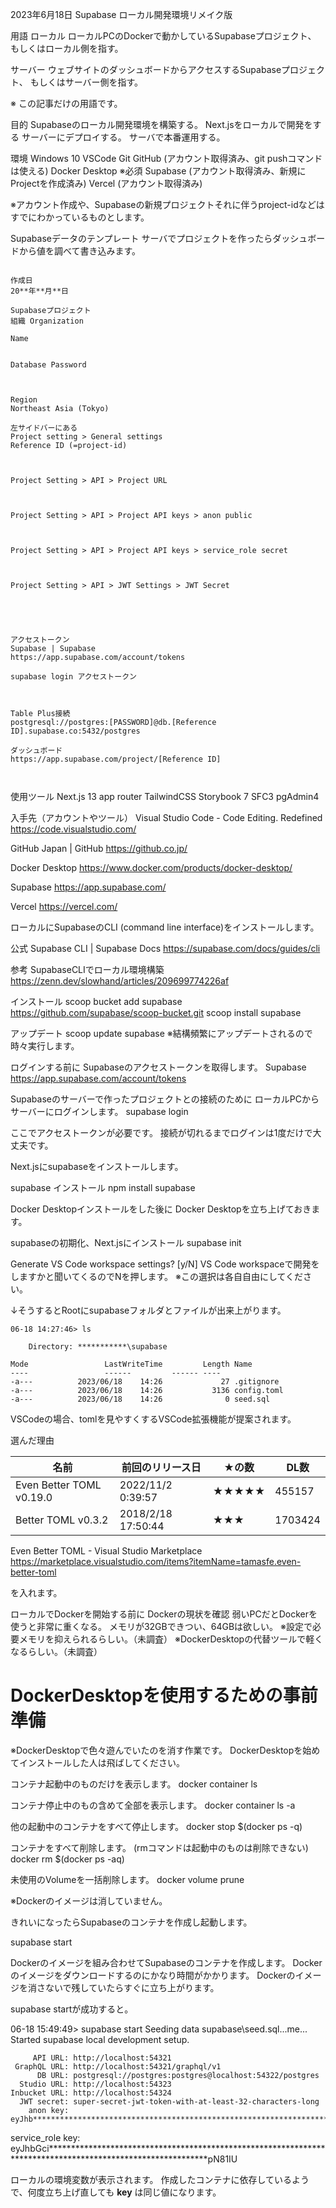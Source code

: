 <!--
title:   Supabase ローカル開発環境 ＋ リモートサーバー 2023
tags:    Docker,Next.js,PostgreSQL,Supabase
id:      be94b4c74a7850a4b79c
private: true
-->
2023年6月18日
Supabase ローカル開発環境リメイク版

用語
ローカル
ローカルPCのDockerで動かしているSupabaseプロジェクト、
もしくはローカル側を指す。

サーバー
ウェブサイトのダッシュボードからアクセスするSupabaseプロジェクト、
もしくはサーバー側を指す。

※ この記事だけの用語です。




目的
Supabaseのローカル開発環境を構築する。
Next.jsをローカルで開発をする
サーバーにデプロイする。
サーバで本番運用する。



環境
Windows 10
VSCode
Git
GitHub (アカウント取得済み、git pushコマンドは使える)
Docker Desktop ※必須
Supabase (アカウント取得済み、新規にProjectを作成済み)
Vercel (アカウント取得済み)

※アカウント作成や、Supabaseの新規プロジェクトそれに伴うproject-idなどはすでにわかっているものとします。





Supabaseデータのテンプレート
サーバでプロジェクトを作ったらダッシュボードから値を調べて書き込みます。

```Supabaseデータのテンプレート .env.local

作成日
20**年**月**日

Supabaseプロジェクト
組織 Organization

Name


Database Password



Region
Northeast Asia (Tokyo)

左サイドバーにある
Project setting > General settings
Reference ID (=project-id)



Project Setting > API > Project URL



Project Setting > API > Project API keys > anon public



Project Setting > API > Project API keys > service_role secret



Project Setting > API > JWT Settings > JWT Secret





アクセストークン
Supabase | Supabase
https://app.supabase.com/account/tokens

supabase login アクセストークン



Table Plus接続
postgresql://postgres:[PASSWORD]@db.[Reference ID].supabase.co:5432/postgres

ダッシュボード
https://app.supabase.com/project/[Reference ID]



```





使用ツール
Next.js 13 app router
TailwindCSS
Storybook 7 SFC3
pgAdmin4



入手先（アカウントやツール）
Visual Studio Code - Code Editing. Redefined
https://code.visualstudio.com/

GitHub Japan | GitHub
https://github.co.jp/

Docker Desktop
https://www.docker.com/products/docker-desktop/

Supabase
https://app.supabase.com/

Vercel
https://vercel.com/





ローカルにSupabaseのCLI (command line interface)をインストールします。

公式
Supabase CLI | Supabase Docs
https://supabase.com/docs/guides/cli

参考
SupabaseCLIでローカル環境構築
https://zenn.dev/slowhand/articles/209699774226af







インストール
scoop bucket add supabase https://github.com/supabase/scoop-bucket.git
scoop install supabase

アップデート
scoop update supabase
※結構頻繁にアップデートされるので時々実行します。



ログインする前に
Supabaseのアクセストークンを取得します。
Supabase
https://app.supabase.com/account/tokens




Supabaseのサーバーで作ったプロジェクトとの接続のために
ローカルPCからサーバーにログインします。
supabase login

ここでアクセストークンが必要です。
接続が切れるまでログインは1度だけで大丈夫です。



Next.jsにsupabaseをインストールします。

supabase インストール
npm install supabase

Docker Desktopインストールをした後に
Docker Desktopを立ち上げておきます。


supabaseの初期化、Next.jsにインストール
supabase init


Generate VS Code workspace settings? [y/N]
VS Code workspaceで開発をしますかと聞いてくるのでNを押します。
※この選択は各自自由にしてください。

↓そうするとRootにsupabaseフォルダとファイルが出来上がります。

```
06-18 14:27:46> ls

    Directory: ***********\supabase

Mode                 LastWriteTime         Length Name
----                 ------         ------ ----
-a---          2023/06/18    14:26             27 .gitignore
-a---          2023/06/18    14:26           3136 config.toml
-a---          2023/06/18    14:26              0 seed.sql

```

VSCodeの場合、tomlを見やすくするVSCode拡張機能が提案されます。

選んだ理由

| 名前  | 前回のリリース日  | ★の数 | DL数 |
| --------- | ---------- |---------- | ---------- |
| Even Better TOML v0.19.0 | 2022/11/2 0:39:57        | ★★★★★| 455157 |
| Better TOML v0.3.2       | 2018/2/18 17:50:44       |★★★| 1703424 |

Even Better TOML - Visual Studio Marketplace
https://marketplace.visualstudio.com/items?itemName=tamasfe.even-better-toml

を入れます。



ローカルでDockerを開始する前に
Dockerの現状を確認
弱いPCだとDockerを使うと非常に重くなる。
メモリが32GBできつい、64GBは欲しい。
※設定で必要メモリを抑えられるらしい。（未調査）
※DockerDesktopの代替ツールで軽くなるらしい。（未調査）



# DockerDesktopを使用するための事前準備

※DockerDesktopで色々遊んでいたのを消す作業です。
DockerDesktopを始めてインストールした人は飛ばしてください。

コンテナ起動中のものだけを表示します。
docker container ls

コンテナ停止中のもの含めて全部を表示します。
docker container ls -a

他の起動中のコンテナをすべて停止します。
docker stop $(docker ps -q)

コンテナをすべて削除します。 (rmコマンドは起動中のものは削除できない)
docker rm $(docker ps -aq)

未使用のVolumeを一括削除します。
docker volume prune

※Dockerのイメージは消していません。



きれいになったらSupabaseのコンテナを作成し起動します。

supabase start

Dockerのイメージを組み合わせてSupabaseのコンテナを作成します。
Dockerのイメージをダウンロードするのにかなり時間がかかります。
Dockerのイメージを消さないで残していたらすぐに立ち上がります。



supabase startが成功すると。

06-18 15:49:49> supabase start
Seeding data supabase\seed.sql...me...
                                 Started supabase local development setup.

         API URL: http://localhost:54321
     GraphQL URL: http://localhost:54321/graphql/v1
          DB URL: postgresql://postgres:postgres@localhost:54322/postgres
      Studio URL: http://localhost:54323
    Inbucket URL: http://localhost:54324
      JWT secret: super-secret-jwt-token-with-at-least-32-characters-long
        anon key: eyJhb************************************************************************************************************n_I0
service_role key: eyJhbGci************************************************************************************************************pN81IU

ローカルの環境変数が表示されます。
作成したコンテナに依存しているようで、何度立ち上げ直しても **key** は同じ値になります。

















